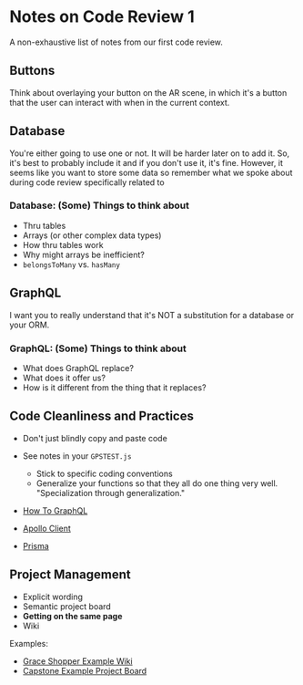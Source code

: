 # Notes on Code Review 1

A non-exhaustive list of notes from our first code review.

## Buttons

Think about overlaying your button on the AR scene, in which it's a button that the user can interact with when in the current context.

## Database

You're either going to use one or not. It will be harder later on to add it. So, it's best to probably include it and if you don't use it, it's fine. However, it seems like you want to store some data so remember what we spoke about during code review specifically related to

### Database: (Some) Things to think about

- Thru tables
- Arrays (or other complex data types)
- How thru tables work
- Why might arrays be inefficient?
- `belongsToMany` vs. `hasMany`

## GraphQL

I want you to really understand that it's NOT a substitution for a database or your ORM.

### GraphQL: (Some) Things to think about

- What does GraphQL replace?
- What does it offer us?
- How is it different from the thing that it replaces?

## Code Cleanliness and Practices

- Don't just blindly copy and paste code
- See notes in your `GPSTEST.js`
    - Stick to specific coding conventions
    - Generalize your functions so that they all do one thing very well. "Specialization through generalization."

- [How To GraphQL](https://www.howtographql.com/)
- [Apollo Client](https://www.apollographql.com/docs/react/)
- [Prisma](https://www.prisma.io/)

## Project Management

- Explicit wording
- Semantic project board
- **Getting on the same page**
- Wiki

Examples:
- [Grace Shopper Example Wiki](https://github.com/rushilshakya/GraceShopper/wiki)
- [Capstone Example Project Board](https://github.com/fullstack-yogis/postAR/projects/1)